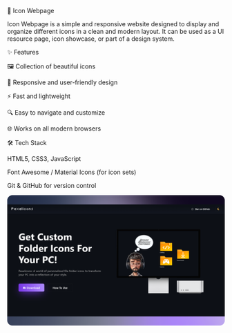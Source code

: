 🎨 Icon Webpage

Icon Webpage is a simple and responsive website designed to display and organize different icons in a clean and modern layout.
It can be used as a UI resource page, icon showcase, or part of a design system.

✨ Features

🖼️ Collection of beautiful icons

🎨 Responsive and user-friendly design

⚡ Fast and lightweight

🔍 Easy to navigate and customize

🌐 Works on all modern browsers

🛠️ Tech Stack

HTML5, CSS3, JavaScript

Font Awesome / Material Icons (for icon sets)

Git & GitHub for version control

![pexel.png](https://github.com/Shwta23/Pexelion_web/blob/main/assets/images/pexel.png)

